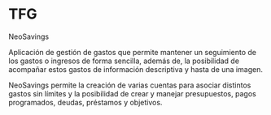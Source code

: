 # TFG
NeoSavings

Aplicación de gestión de gastos que permite mantener un seguimiento de los gastos o ingresos de forma sencilla, además de, la posibilidad de acompañar estos gastos de información descriptiva y hasta de una imagen.

NeoSavings permite la creación de varias cuentas para asociar distintos gastos sin límites y la posibilidad de crear y manejar presupuestos, pagos programados, deudas, préstamos y objetivos.
